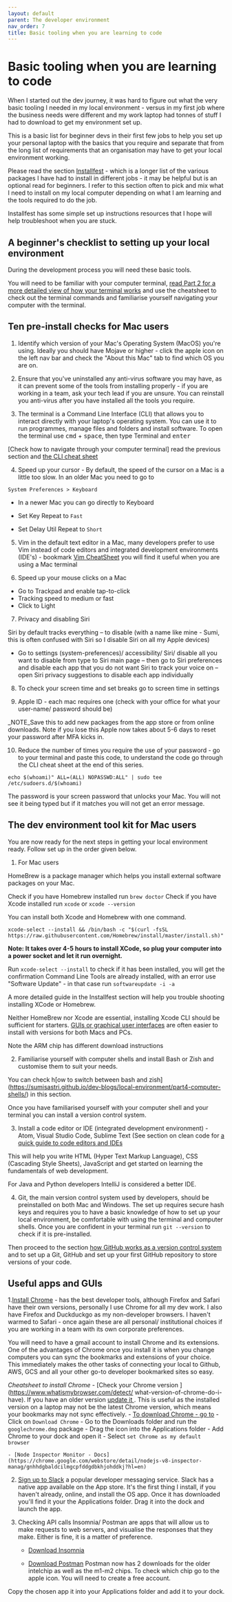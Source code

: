 ```yaml
---
layout: default
parent: The developer environment
nav_order: 7
title: Basic tooling when you are learning to code
---
```


# Basic tooling when you are learning to code

When I started out the dev journey, it was hard to figure out what the very basic tooling I needed in my local environment - versus in my first job where the business needs were different and my work laptop had tonnes of stuff I had to download to get my environment set up.

This is a basic list for beginner devs in their first few jobs to help you set up your personal laptop with the basics that you require and separate that from the long list of requirements that an organisation may have to get your local environment working.

Please read the section [Installfest](https://sumisastri.github.io/dev-blogs/installfest/) - which is a longer list of the various packages I have had to install in different jobs - it may be helpful but is an optional read for beginners. I refer to this section often to pick and mix what I need to install on my local computer depending on what I am learning and the tools required to do the job.

Installfest has some simple set up instructions resources that I hope will help troubleshoot when you are stuck.

## A beginner's checklist to setting up your local environment

During the development process you will need these basic tools. 

You will need to be familiar with your computer terminal, [read Part 2 for a more detailed view of how your terminal works](https://sumisastri.github.io/dev-blogs/local-environment-setup/part2-the-terminal/) and use the cheatsheet to check out the terminal commands and familiarise yourself navigating your computer with the terminal.

## Ten pre-install checks for Mac users

1. Identify which version of your Mac's Operating System (MacOS) you're using. Ideally you should have Mojave or higher - click the apple icon on the left nav bar and check the "About this Mac" tab to find which OS you are on.

2. Ensure that you've uninstalled any anti-virus software you may have, as it can prevent some of the tools from installing properly - if you are working in a team, ask your tech lead if you are unsure. You can reinstall you anti-virus after you have installed all the tools you require.

3. The terminal is a Command Line Interface (CLI) that allows you to interact directly with your laptop's operating system. You can use it to run programmes, manage files and folders and install software. To open the terminal use <kbd>cmd</kbd> + <kbd>space</kbd>, then type Terminal and <kbd>enter</kbd>

 [Check how to navigate through your computer terminal] read the previous section and [the CLI cheat sheet](https://sumisastri.github.io/dev-blogs/local-environment/part7-my-cli-cheat-sheet/)

4. Speed up your cursor - By default, the speed of the cursor on a Mac is a little too slow. In an older Mac you need to go to 

  ```
  System Preferences > Keyboard
  ```
- In a newer Mac you can go directly to Keyboard

- Set Key Repeat to `Fast` 
- Set Delay Util Repeat to `Short`

5. Vim in the default text editor in a Mac, many developers prefer to use Vim instead of code editors and integrated development environments (IDE's) - bookmark [Vim CheatSheet](https://vimsheet.com/) you will find it useful when you are using a Mac terminal


6. Speed up your mouse clicks on a Mac

  - Go to Trackpad and enable tap-to-click
  - Tracking speed to medium or fast
  - Click to Light

7. Privacy and disabling Siri

  Siri by default tracks everything – to disable (with a name like mine - Sumi, this is often confused with Siri so I disable Siri on all my Apple devices)

  - Go to settings (system-preferences)/ accessibility/ Siri/ disable all you want to disable from type to Siri main page – then go to Siri preferences and disable each app that you do not want Siri to track your voice on – open Siri privacy suggestions to disable each app individually

8. To check your screen time and set breaks go to screen time in settings

9. Apple ID - each mac requires one (check with your office for what your user-name/ password should be)

  _NOTE_Save this to add new packages from the app store or from online downloads. Note if you lose this Apple now takes about 5-6 days to reset your password after MFA kicks in.

10. Reduce the number of times you require the use of your password - go to your terminal and paste this code, to understand the code go through the CLI cheat sheet at the end of this series.

  `echo $(whoami)" ALL=(ALL) NOPASSWD:ALL" | sudo tee /etc/sudoers.d/$(whoami)`
  
The password is your screen password that unlocks your Mac. You will not see it being typed but if it matches you will not get an error message.

## The dev environment tool kit for Mac users

You are now ready for the next steps in getting your local environment ready. Follow set up in the order given below.

1. For Mac users 

HomeBrew is a package manager which helps you install external software packages on your Mac.

Check if you have Homebrew installed run `brew doctor` 
Check if you have Xcode installed run `xcode` or  `xcode --version` 

You can install both Xcode and Homebrew with one command.

```
xcode-select --install && /bin/bash -c "$(curl -fsSL https://raw.githubusercontent.com/Homebrew/install/master/install.sh)"
```

__Note: It takes over 4-5 hours to install XCode, so plug your computer into a power socket and let it run overnight.__

Run `xcode-select --install` to check if it has been installed, you will get the confirmation Command Line Tools are already installed, with an error use "Software Update" - in that case run ```softwareupdate -i -a```

A more detailed guide in the Installfest section will help you trouble shooting installing XCode or Homebrew.

Neither HomeBrew nor Xcode are essential, installing Xcode CLI should be sufficient for starters. [GUIs or graphical user interfaces](https://www.computerhope.com/jargon/g/gui.htm) are often easier to install with versions for both Macs and PCs.

Note the ARM chip has different download instructions

2. Familiarise yourself with computer shells and install Bash or Zish and customise them to suit your needs.

You can check h[ow to switch between bash and zish] (https://sumisastri.github.io/dev-blogs/local-environment/part4-computer-shells/) in this section.

Once you have familiarised yourself with your computer shell and your terminal you can install a version control system.

3. Install a code editor or IDE (integrated development environment) - Atom, Visual Studio Code, Sublime Text (See section on clean code for [a quick guide to code editors and IDEs](https://sumisastri.github.io/dev-blogs/clean-code/part2-code-editors-and-how-to-setup-eslint/)

This will help you write HTML (Hyper Text Markup Language), CSS (Cascading Style Sheets), JavaScript and get started on learning the fundamentals of web development.

For Java and Python developers IntelliJ is considered a better IDE.

4. Git, the main version control system used by developers, should be preinstalled on both Mac and Windows. The set up requires secure hash keys and requires you to have a basic knowledge of how to set up your local environment, be comfortable with using the terminal and computer shells. Once you are confident in your terminal run ```git --version``` to check if it is pre-installed.

Then proceed to the section [how GitHub works as a version control system](https://sumisastri.github.io/dev-blogs/version-control-systems/) and to set up a Git, GitHub and set up your first GitHub repository to store versions of your code.

## Useful apps and GUIs

1.[Install Chrome](https://google.com/chrome) -  has the best developer tools, although Firefox and Safari have their own versions, personally I use Chrome for all my dev work. I also have Firefox and Duckduckgo as my non-developer browsers. I haven't warmed to Safari - once again these are all personal/ institutional choices if you are working in a team with its own corporate preferences.

You will need to have a gmail account to install Chrome and its extensions. One of the advantages of Chrome once you install it is when you change computers you can sync the bookmarks and extensions of your choice. This immediately makes the other tasks of connecting your local to Github, AWS, GCS and all your other go-to developer bookmarked sites so easy.

_Cheatsheet to install Chrome_
    - [Check your Chrome version ](https://www.whatismybrowser.com/detect/
      what-version-of-chrome-do-i-have). If you have an older version [update it ](https://www.whatismybrowser.com/guides/how-to-update-your-browser/chrome). This is useful as the installed version on a laptop may not be the latest Chrome version, which means your bookmarks may not sync effectively.
    -  [To download Chrome - go to](https://google.com/chrome)
    -  Click on `Download Chrome`
    -  Go to the Downloads folder and run the `googlechrome.dmg` package
    -  Drag the icon into the Applications folder
    -  Add Chrome to your dock and open it
    -  Select `set Chrome as my default browser`

    - [Node Inspector Monitor - Docs](https://chrome.google.com/webstore/detail/nodejs-v8-inspector-manag/gnhhdgbaldcilmgcpfddgdbkhjohddkj?hl=en)


2. [Sign up to Slack](https://www.slack.com/) a popular developer messaging service. Slack has a native app available on the App store. It's the first thing I install, if you haven't already,  online, and install the OS app. Once it has downloaded you'll find it your the Applications folder. Drag it into the dock and launch the app.

3. Checking API calls Insomnia/ Postman are apps that will allow us to make requests to web servers, and visualise the responses that they make. Either is fine, it is a matter of preference.

    - [Download Insomnia](https://insomnia.rest/)
      
    - [Download Postman](https://www.postman.com/downloads/) Postman now has 2 downloads for the older intelchip as well as the m1-m2 chips. To check which chip go to the apple icon. You will need to create a free account.

Copy the chosen app it into your Applications folder and add it to your dock.

